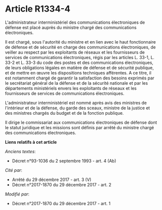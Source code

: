 # Article R1334-4

L'administrateur interministériel des communications électroniques de défense est placé auprès du ministre chargé des
communications électroniques.

Il est chargé, sous l'autorité du ministre et en lien avec le haut fonctionnaire de défense et de sécurité en charge des
communications électroniques, de veiller au respect par les exploitants de réseaux et les fournisseurs de services de
communications électroniques, régis par les articles L. 33-1, L. 33-2 et L. 33-3 du code des postes et des communications
électroniques, de leurs obligations légales en matière de défense et de sécurité publique, et de mettre en œuvre les
dispositions techniques afférentes. A ce titre, il est notamment chargé de garantir la satisfaction des besoins exprimés par
le secrétariat général de la défense et de la sécurité nationale et par les départements ministériels envers les exploitants
de réseaux et les fournisseurs de services de communications électroniques.

L'administrateur interministériel est nommé après avis des ministres de l'intérieur et de la défense, du garde des sceaux,
ministre de la justice et des ministres chargés du budget et de la fonction publique.

Il dirige le commissariat aux communications électroniques de défense dont le statut juridique et les missions sont définis
par arrêté du ministre chargé des communications électroniques.

**Liens relatifs à cet article**

_Anciens textes_:

  - Décret n°93-1036 du 2 septembre 1993 - art. 4 (Ab)

_Cité par_:

  - Arrêté du 29 décembre 2017 - art. 3 (V)
  - Décret n°2017-1870 du 29 décembre 2017 - art. 2

_Modifié par_:

  - Décret n°2017-1870 du 29 décembre 2017 - art. 1
